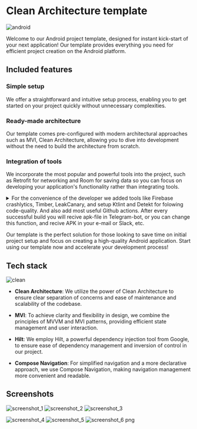 # Clean Architecture template

![android](https://github.com/forenmis/clean-arch-template/assets/126270280/0846a1b9-9cac-4b34-af2e-ada973a9b701)

Welcome to our Android project template, designed for instant kick-start of your next application!
Our template provides everything you need for efficient project creation on the Android platform.

## Included features

### Simple setup

We offer a straightforward and intuitive setup process, enabling you to get started on your project
quickly without unnecessary complexities.

### Ready-made architecture

Our template comes pre-configured with modern architectural approaches such as MVI, Clean
Architecture, allowing you to dive into development without the need to build the architecture from
scratch.

### Integration of tools

We incorporate the most popular and powerful tools into the project, such as Retrofit for networking
and Room for saving data so you can focus on developing your application's functionality rather than
integrating tools.

<details>
<summary>For the convenience of the developer we added tools like Firebase crashlytics, Timber, LeakCanary, and 
setup Ktlint and Detekt for folowing code-quality. And also add most useful Github actions. 
After every successful build you will recive apk-file in Telegram-bot, or you can change this function,
and recive APK in your e-mail or Slack, etc.</summary>

<img width="702" alt="crachlytics_screen" src="https://github.com/forenmis/clean-arch-template/assets/126270280/78665d34-b1a8-482b-82f7-39de2ea0212e"> ![telegram_screen](https://github.com/forenmis/clean-arch-template/assets/126270280/bb0fee06-eae3-4875-9f54-3090dfbcf764)

</details>


Our template is the perfect solution for those looking to save time on initial project setup and
focus on creating a high-quality Android application. Start using our template now and accelerate
your development process!

## Tech stack

![clean](https://github.com/forenmis/clean-arch-template/assets/126270280/abb0e0ab-a8d2-4592-ba16-c494a2c822c4)

- **Clean Architecture**: We utilize the power of Clean Architecture to ensure clear separation of
  concerns and ease of maintenance and scalability of the codebase.

- **MVI**: To achieve clarity and flexibility in design, we combine the principles of MVVM and MVI
  patterns, providing efficient state management and user interaction.

- **Hilt**: We employ Hilt, a powerful dependency injection tool from Google, to ensure ease of
  dependency management and inversion of control in our project.

- **Compose Navigation**: For simplified navigation and a more declarative approach, we use Compose
  Navigation, making navigation management more convenient and readable.

## Screenshots

![screenshot_1 ](https://github.com/forenmis/clean-arch-template/assets/126270280/2ca06750-f958-4fba-ada9-1982cabe380e)
![screenshot_2](https://github.com/forenmis/clean-arch-template/assets/126270280/0be1fccc-51ab-44e3-9e57-05ee88b28ac7)
![screenshot_3](https://github.com/forenmis/clean-arch-template/assets/126270280/5b7b6153-07ce-450e-ae43-95898ba8d6ef)

![screenshot_4](https://github.com/forenmis/clean-arch-template/assets/126270280/2f771c75-a9a1-4cfc-b3d3-a7b1bc3d2245)
![screenshot_5](https://github.com/forenmis/clean-arch-template/assets/126270280/4d6fa196-7f42-45d9-bcad-d1bff35b120d)
![screenshot_6 png](https://github.com/forenmis/clean-arch-template/assets/126270280/e4f76c3d-54dc-47c9-add0-86e42a753106)
